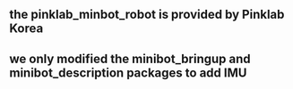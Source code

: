 ## the pinklab_minbot_robot is provided by Pinklab Korea
## we only modified the minibot_bringup and minibot_description packages to add IMU
